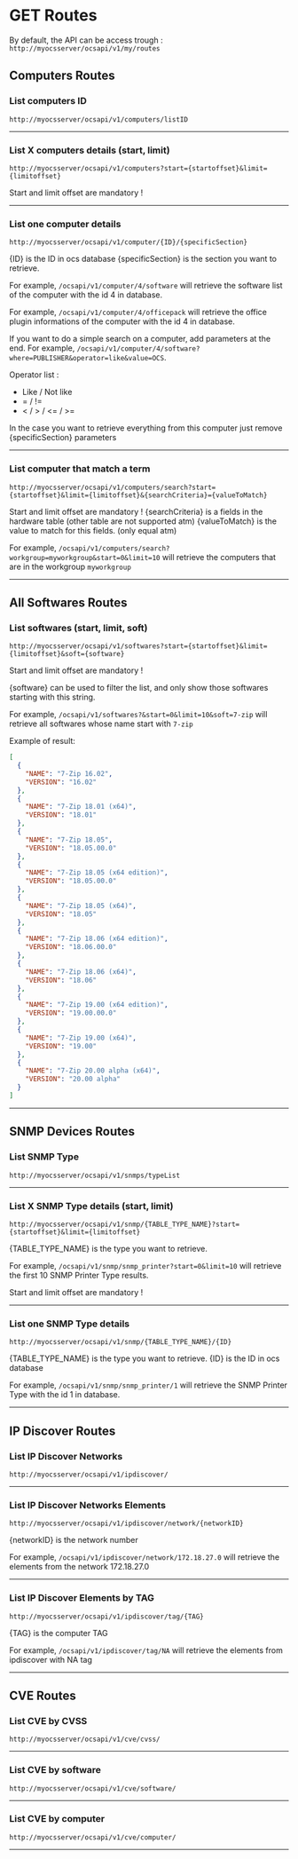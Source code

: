 # GET Routes

By default, the API can be access trough : 
`http://myocsserver/ocsapi/v1/my/routes`

## Computers Routes

### List computers ID

`http://myocsserver/ocsapi/v1/computers/listID`

<hr>

### List X computers details (start, limit)

`http://myocsserver/ocsapi/v1/computers?start={startoffset}&limit={limitoffset}`

Start and limit offset are mandatory !

<hr>

### List one computer details

`http://myocsserver/ocsapi/v1/computer/{ID}/{specificSection}`

{ID} is the ID in ocs database
{specificSection} is the section you want to retrieve.

For example, `/ocsapi/v1/computer/4/software` will retrieve the software list of the computer with the id 4 in database.

For example, `/ocsapi/v1/computer/4/officepack` will retrieve the office plugin informations of the computer with the id 4 in database.

If you want to do a simple search on a computer, add parameters at the end.
For example, `/ocsapi/v1/computer/4/software?where=PUBLISHER&operator=like&value=OCS`.

Operator list :

* Like / Not like
* = / !=
* < / > / <= / >= 

In the case you want to retrieve everything from this computer just remove {specificSection} parameters

<hr>

### List computer that match a term

`http://myocsserver/ocsapi/v1/computers/search?start={startoffset}&limit={limitoffset}&{searchCriteria}={valueToMatch}`

Start and limit offset are mandatory !
{searchCriteria} is a fields in the hardware table (other table are not supported atm)
{valueToMatch} is the value to match for this fields. (only equal atm)

For example, `/ocsapi/v1/computers/search?workgroup=myworkgroup&start=0&limit=10` will retrieve the computers that are in the workgroup `myworkgroup`

<hr>

## All Softwares Routes

### List softwares (start, limit, soft)

`http://myocsserver/ocsapi/v1/softwares?start={startoffset}&limit={limitoffset}&soft={software}`

Start and limit offset are mandatory !

{software} can be used to filter the list, and only show those softwares starting with this string.

For example, `/ocsapi/v1/softwares?&start=0&limit=10&soft=7-zip` will retrieve all softwares whose name start with `7-zip`

Example of result:

```json
[
  {
    "NAME": "7-Zip 16.02",
    "VERSION": "16.02"
  },
  {
    "NAME": "7-Zip 18.01 (x64)",
    "VERSION": "18.01"
  },
  {
    "NAME": "7-Zip 18.05",
    "VERSION": "18.05.00.0"
  },
  {
    "NAME": "7-Zip 18.05 (x64 edition)",
    "VERSION": "18.05.00.0"
  },
  {
    "NAME": "7-Zip 18.05 (x64)",
    "VERSION": "18.05"
  },
  {
    "NAME": "7-Zip 18.06 (x64 edition)",
    "VERSION": "18.06.00.0"
  },
  {
    "NAME": "7-Zip 18.06 (x64)",
    "VERSION": "18.06"
  },
  {
    "NAME": "7-Zip 19.00 (x64 edition)",
    "VERSION": "19.00.00.0"
  },
  {
    "NAME": "7-Zip 19.00 (x64)",
    "VERSION": "19.00"
  },
  {
    "NAME": "7-Zip 20.00 alpha (x64)",
    "VERSION": "20.00 alpha"
  }
]
```

<hr>

## SNMP Devices Routes

### List SNMP Type

`http://myocsserver/ocsapi/v1/snmps/typeList`

<hr>

### List X SNMP Type details (start, limit)

`http://myocsserver/ocsapi/v1/snmp/{TABLE_TYPE_NAME}?start={startoffset}&limit={limitoffset}`

{TABLE_TYPE_NAME} is the type you want to retrieve.

For example, `/ocsapi/v1/snmp/snmp_printer?start=0&limit=10` will retrieve the first 10 SNMP Printer Type results.

Start and limit offset are mandatory !

<hr>

### List one SNMP Type details

`http://myocsserver/ocsapi/v1/snmp/{TABLE_TYPE_NAME}/{ID}`

{TABLE_TYPE_NAME} is the type you want to retrieve.
{ID} is the ID in ocs database

For example, `/ocsapi/v1/snmp/snmp_printer/1` will retrieve the SNMP Printer Type with the id 1 in database.

<hr>

## IP Discover Routes

### List IP Discover Networks

`http://myocsserver/ocsapi/v1/ipdiscover/`

<hr>

### List IP Discover Networks Elements

`http://myocsserver/ocsapi/v1/ipdiscover/network/{networkID}`

{networkID} is the network number

For example, `/ocsapi/v1/ipdiscover/network/172.18.27.0` will retrieve the elements from the network 172.18.27.0

<hr>

### List IP Discover Elements by TAG

`http://myocsserver/ocsapi/v1/ipdiscover/tag/{TAG}`

{TAG} is the computer TAG

For example, `/ocsapi/v1/ipdiscover/tag/NA` will retrieve the elements from ipdiscover with NA tag

<hr>

## CVE Routes

### List CVE by CVSS

`http://myocsserver/ocsapi/v1/cve/cvss/`

<hr>

### List CVE by software

`http://myocsserver/ocsapi/v1/cve/software/`

<hr>

### List CVE by computer

`http://myocsserver/ocsapi/v1/cve/computer/`

<hr>
